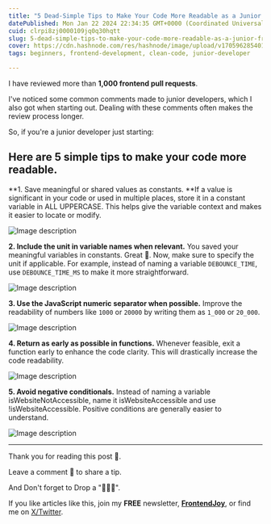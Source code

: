 ```yaml
---
title: "5 Dead-Simple Tips to Make Your Code More Readable as a Junior Frontend Developer (And Get Your Pull Requests Approved Faster) 🎉"
datePublished: Mon Jan 22 2024 22:34:35 GMT+0000 (Coordinated Universal Time)
cuid: clrpi8zj0000109jq0q30hqtt
slug: 5-dead-simple-tips-to-make-your-code-more-readable-as-a-junior-frontend-developer-and-get-your-pull-requests-approved-faster
cover: https://cdn.hashnode.com/res/hashnode/image/upload/v1705962854015/06e274cf-8f3d-433e-91e8-33284d6b89c6.jpeg
tags: beginners, frontend-development, clean-code, junior-developer

---
```


I have reviewed more than **1,000 frontend pull requests**.

I've noticed some common comments made to junior developers, which I also got when starting out. Dealing with these comments often makes the review process longer.

So, if you're a junior developer just starting:

## Here are 5 simple tips to make your code more readable.

**1. Save meaningful or shared values as constants. **If a value is significant in your code or used in multiple places, store it in a constant variable in ALL UPPERCASE. This helps give the variable context and makes it easier to locate or modify.

![Image description](https://dev-to-uploads.s3.amazonaws.com/uploads/articles/jn4gx832juezjh3frinm.gif)

**2. Include the unit in variable names when relevant.** You saved your meaningful variables in constants. Great 🎉. Now, make sure to specify the unit if applicable. For example, instead of naming a variable `DEBOUNCE_TIME`, use `DEBOUNCE_TIME_MS` to make it more straightforward.

![Image description](https://dev-to-uploads.s3.amazonaws.com/uploads/articles/r7f4dvtnhqljks2w4b44.gif)

**3. Use the JavaScript numeric separator when possible.** Improve the readability of numbers like `1000` or `20000` by writing them as `1_000` or `20_000`.

![Image description](https://dev-to-uploads.s3.amazonaws.com/uploads/articles/d9vlfsw5i1xiy1qroz5n.gif)

**4. Return as early as possible in functions.** Whenever feasible, exit a function early to enhance the code clarity. This will drastically increase the code readability.


![Image description](https://dev-to-uploads.s3.amazonaws.com/uploads/articles/ihhoqgk4uf0t84ugllrm.gif)

**5. Avoid negative conditionals.** Instead of naming a variable isWebsiteNotAccessible, name it isWebsiteAccessible and use !isWebsiteAccessible. Positive conditions are generally easier to understand.

![Image description](https://dev-to-uploads.s3.amazonaws.com/uploads/articles/fusjvci6b10ico65uwxu.gif)

---

Thank you for reading this post 🙏.

Leave a comment 📩 to share a tip.

And Don't forget to Drop a "💖🦄🔥".

If you like articles like this, join my **FREE** newsletter, **[FrontendJoy](https://ndeyefatoudiop.substack.com/)**, or find me on [X/Twitter](https://twitter.com/_ndeyefatoudiop).